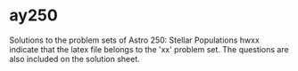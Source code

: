 # ay250
Solutions to the problem sets of Astro 250: Stellar Populations
hwxx indicate that the latex file belongs to the 'xx' problem set. The questions are also included on the solution sheet.
